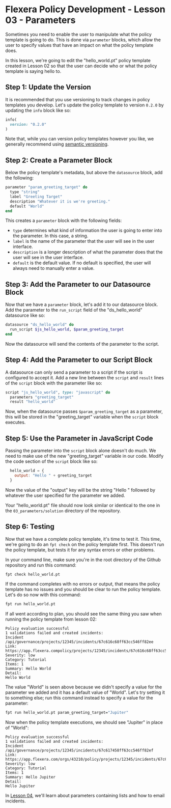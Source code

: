 # Flexera Policy Development - Lesson 03 - Parameters

Sometimes you need to enable the user to manipulate what the policy template is going to do. This is done via `parameter` blocks, which allow the user to specify values that have an impact on what the policy template does.

In this lesson, we're going to edit the "hello_world.pt" policy template created in Lesson 02 so that the user can decide who or what the policy template is saying hello to.

## Step 1: Update the Version

It is recommended that you use versioning to track changes in policy templates you develop. Let's update the policy template to version `0.2.0` by updating the `info` block like so:

```ruby
info(
  version: "0.2.0"
)
```

Note that, while you can version policy templates however you like, we generally recommend using [semantic versioning](https://github.com/flexera-public/policy_templates/blob/master/VERSIONING.md).

## Step 2: Create a Parameter Block

Below the policy template's metadata, but above the `datasource` block, add the following:

```ruby
parameter "param_greeting_target" do
  type "string"
  label "Greeting Target"
  description "Whatever it is we're greeting."
  default "World"
end
```

This creates a `parameter` block with the following fields:

* `type` determines what kind of information the user is going to enter into the parameter. In this case, a string.
* `label` is the name of the parameter that the user will see in the user interface.
* `description` is a longer description of what the parameter does that the user will see in the user interface.
* `default` is the default value. If no default is specified, the user will always need to manually enter a value.

## Step 3: Add the Parameter to our Datasource Block

Now that we have a `parameter` block, let's add it to our datasource block. Add the parameter to the `run_script` field of the "ds_hello_world" datasource like so:

```ruby
datasource "ds_hello_world" do
  run_script $js_hello_world, $param_greeting_target
end
```

Now the datasource will send the contents of the parameter to the script.

## Step 4: Add the Parameter to our Script Block

A datasource can only send a parameter to a script if the script is configured to accept it. Add a new line between the `script` and `result` lines of the `script` block with the parameter like so:

```ruby
script "js_hello_world", type: "javascript" do
  parameters "greeting_target"
  result "hello_world"
```

Now, when the datasource passes `$param_greeting_target` as a parameter, this will be stored in the "greeting_target" variable when the `script` block executes.

## Step 5: Use the Parameter in JavaScript Code

Passing the parameter into the `script` block alone doesn't do much. We need to make use of the new "greeting_target" variable in our code. Modify the code section of the `script` block like so:

```javascript
  hello_world = {
    output: "Hello " + greeting_target
  }
```

Now the value of the "output" key will be the string "Hello " followed by whatever the user specified for the parameter we added.

Your "hello_world.pt" file should now look similar or identical to the one in the `03_parameters/solution` directory of the repository.

## Step 6: Testing

Now that we have a complete policy template, it's time to test it. This time, we're going to do an `fpt check` on the policy template first. This doesn't run the policy template, but tests it for any syntax errors or other problems.

In your command line, make sure you're in the root directory of the Github repository and run this command:

```bash
fpt check hello_world.pt
```

If the command completes with no errors or output, that means the policy template has no issues and you should be clear to run the policy template. Let's do so now with this command:

```bash
fpt run hello_world.pt
```

If all went according to plan, you should see the same thing you saw when running the policy template from lesson 02:

```text
Policy evaluation successful
1 validations failed and created incidents:
Incident /api/governance/projects/12345/incidents/67c616c68ff63cc546ff82ee
Link: https://app.flexera.compolicy/projects/12345/incidents/67c616c68ff63cc546ff82ee
Severity: low
Category: Tutorial
Items: 1
Summary: Hello World
Detail:
Hello World
```

The value "World" is seen above because we didn't specify a value for the parameter we added and it has a default value of "World". Let's try setting it to something else; run this command instead to specify a value for the parameter:

```bash
fpt run hello_world.pt param_greeting_target="Jupiter"
```

Now when the policy template executions, we should see "Jupiter" in place of "World":

```text
Policy evaluation successful
1 validations failed and created incidents:
Incident /api/governance/projects/12345/incidents/67c617458ff63cc546ff82ef
Link: https://app.flexera.com/orgs/43210/policy/projects/12345/incidents/67c617458ff63cc546ff82ef
Severity: low
Category: Tutorial
Items: 1
Summary: Hello Jupiter
Detail:
Hello Jupiter
```

In [Lesson 04](https://github.com/flexera-public/policy_engine_training/blob/main/04_escalations/README.md), we'll learn about parameters containing lists and how to email incidents.
